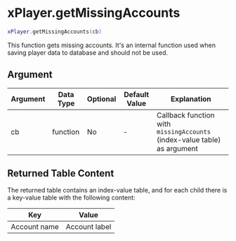# xPlayer.getMissingAccounts

```lua
xPlayer.getMissingAccounts(cb)
```

This function gets missing accounts. It's an internal function used when saving player data to database and should not be used.

## Argument

| Argument | Data Type | Optional | Default Value | Explanation                                                              |
|----------|-----------|----------|---------------|--------------------------------------------------------------------------|
| cb       | function  | No       | -             | Callback function with `missingAccounts` (index-value table) as argument |

## Returned Table Content

The returned table contains an index-value table, and for each child there is a key-value table with the following content:

| Key          | Value         |
|--------------|---------------|
| Account name | Account label |
